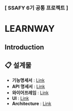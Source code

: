 
### [ SSAFY 6기 공통 프로젝트 ]
#  LEARNWAY 
## Introduction

## 📋 설계물
- **기능명세서** : [Link](https://www.notion.so/cs-study-0518/fff2118050cb41b3a7e912a126972f1c)    
- **API 명세서** : [Link](https://www.notion.so/cs-study-0518/API-a503f674fdb24bda81c59c061a53a438)  
- **와이어프레임** : [Link](https://cs-study-0518.notion.site/1e6c46ccb2cf4255844e8e954bd06cf8)    
- **UI** : [Link](https://www.figma.com/file/TgiYj3wQQ1m4K1quMS5pE4/SSAFY-A408%ED%8C%80-%EA%B3%B5%ED%86%B5%ED%94%84%EB%A1%9C%EC%A0%9D%ED%8A%B8(%EC%9B%B9%EA%B8%B0%EC%88%A0)-UI-%EC%84%A4%EA%B3%84%EC%84%9C?node-id=52%3A364&t=H7rcDXAhVfu6GGXk-0)  
-  **Architecture** : [Link](https://cs-study-0518.notion.site/65bf530e924647a899a125d71386cdd5)
